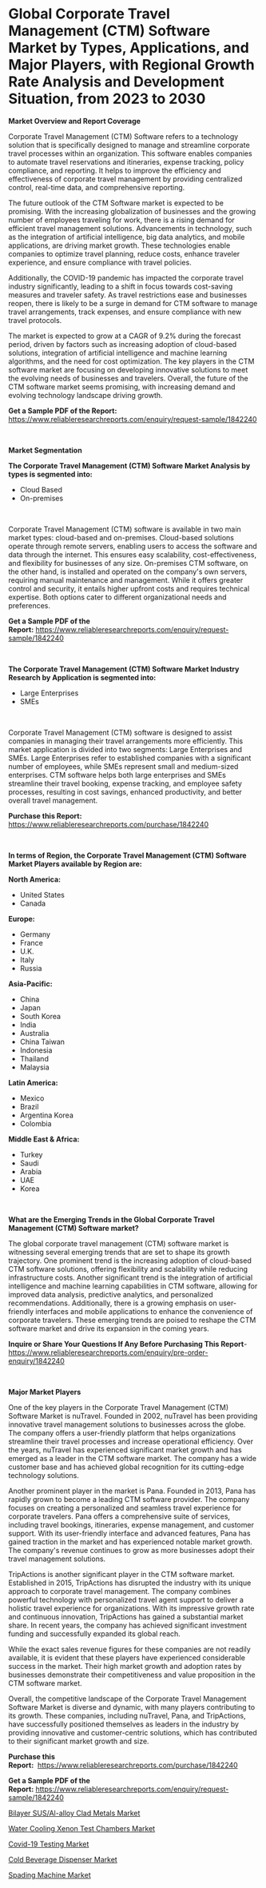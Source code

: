 <p><h1>Global Corporate Travel Management (CTM) Software Market by Types, Applications, and Major Players, with Regional Growth Rate Analysis and Development Situation, from 2023 to 2030</h1></p><p><strong>Market Overview and Report Coverage</strong></p>
<p><p>Corporate Travel Management (CTM) Software refers to a technology solution that is specifically designed to manage and streamline corporate travel processes within an organization. This software enables companies to automate travel reservations and itineraries, expense tracking, policy compliance, and reporting. It helps to improve the efficiency and effectiveness of corporate travel management by providing centralized control, real-time data, and comprehensive reporting.</p><p>The future outlook of the CTM Software market is expected to be promising. With the increasing globalization of businesses and the growing number of employees traveling for work, there is a rising demand for efficient travel management solutions. Advancements in technology, such as the integration of artificial intelligence, big data analytics, and mobile applications, are driving market growth. These technologies enable companies to optimize travel planning, reduce costs, enhance traveler experience, and ensure compliance with travel policies.</p><p>Additionally, the COVID-19 pandemic has impacted the corporate travel industry significantly, leading to a shift in focus towards cost-saving measures and traveler safety. As travel restrictions ease and businesses reopen, there is likely to be a surge in demand for CTM software to manage travel arrangements, track expenses, and ensure compliance with new travel protocols.</p><p>The market is expected to grow at a CAGR of 9.2% during the forecast period, driven by factors such as increasing adoption of cloud-based solutions, integration of artificial intelligence and machine learning algorithms, and the need for cost optimization. The key players in the CTM software market are focusing on developing innovative solutions to meet the evolving needs of businesses and travelers. Overall, the future of the CTM software market seems promising, with increasing demand and evolving technology landscape driving growth.</p></p>
<p><strong>Get a Sample PDF of the Report:</strong> <a href="https://www.reliableresearchreports.com/enquiry/request-sample/1842240">https://www.reliableresearchreports.com/enquiry/request-sample/1842240</a></p>
<p>&nbsp;</p>
<p><strong>Market Segmentation</strong></p>
<p><strong>The Corporate Travel Management (CTM) Software Market Analysis by types is segmented into:</strong></p>
<p><ul><li>Cloud Based</li><li>On-premises</li></ul></p>
<p>&nbsp;</p>
<p><p>Corporate Travel Management (CTM) software is available in two main market types: cloud-based and on-premises. Cloud-based solutions operate through remote servers, enabling users to access the software and data through the internet. This ensures easy scalability, cost-effectiveness, and flexibility for businesses of any size. On-premises CTM software, on the other hand, is installed and operated on the company's own servers, requiring manual maintenance and management. While it offers greater control and security, it entails higher upfront costs and requires technical expertise. Both options cater to different organizational needs and preferences.</p></p>
<p><strong>Get a Sample PDF of the Report:</strong>&nbsp;<a href="https://www.reliableresearchreports.com/enquiry/request-sample/1842240">https://www.reliableresearchreports.com/enquiry/request-sample/1842240</a></p>
<p>&nbsp;</p>
<p><strong>The Corporate Travel Management (CTM) Software Market Industry Research by Application is segmented into:</strong></p>
<p><ul><li>Large Enterprises</li><li>SMEs</li></ul></p>
<p>&nbsp;</p>
<p><p>Corporate Travel Management (CTM) software is designed to assist companies in managing their travel arrangements more efficiently. This market application is divided into two segments: Large Enterprises and SMEs. Large Enterprises refer to established companies with a significant number of employees, while SMEs represent small and medium-sized enterprises. CTM software helps both large enterprises and SMEs streamline their travel booking, expense tracking, and employee safety processes, resulting in cost savings, enhanced productivity, and better overall travel management.</p></p>
<p><strong>Purchase this Report:</strong>&nbsp; <a href="https://www.reliableresearchreports.com/purchase/1842240">https://www.reliableresearchreports.com/purchase/1842240</a></p>
<p>&nbsp;</p>
<p><strong>In terms of Region, the Corporate Travel Management (CTM) Software Market Players available by Region are:</strong></p>
<p>
    <p> <strong> North America: </strong>
        <ul>
            <li>United States</li>
            <li>Canada</li>
        </ul>
        </p> 
    <p> <strong> Europe: </strong>
        <ul>
            <li>Germany</li>
            <li>France</li>
            <li>U.K.</li>
            <li>Italy</li>
            <li>Russia</li>
        </ul>
        </p> 
    <p> <strong> Asia-Pacific: </strong>
        <ul>
            <li>China</li>
            <li>Japan</li>
            <li>South Korea</li>
            <li>India</li>
            <li>Australia</li>
            <li>China Taiwan</li>
            <li>Indonesia</li>
            <li>Thailand</li>
            <li>Malaysia</li>
        </ul>
        </p> 
    <p> <strong> Latin America: </strong>
        <ul>
            <li>Mexico</li>
            <li>Brazil</li>
            <li>Argentina Korea</li>
            <li>Colombia</li>
        </ul>
        </p> 
    <p> <strong> Middle East & Africa: </strong>
        <ul>
            <li>Turkey</li>
            <li>Saudi</li>
            <li>Arabia</li>
            <li>UAE</li>
            <li>Korea</li>
        </ul>
    </p>
    </p>
<p>&nbsp;</p>
<p><strong>What are the Emerging Trends in the Global Corporate Travel Management (CTM) Software market?</strong></p>
<p><p>The global corporate travel management (CTM) software market is witnessing several emerging trends that are set to shape its growth trajectory. One prominent trend is the increasing adoption of cloud-based CTM software solutions, offering flexibility and scalability while reducing infrastructure costs. Another significant trend is the integration of artificial intelligence and machine learning capabilities in CTM software, allowing for improved data analysis, predictive analytics, and personalized recommendations. Additionally, there is a growing emphasis on user-friendly interfaces and mobile applications to enhance the convenience of corporate travelers. These emerging trends are poised to reshape the CTM software market and drive its expansion in the coming years.</p></p>
<p><strong>Inquire or Share Your Questions If Any Before Purchasing This Report</strong>- <a href="https://www.reliableresearchreports.com/enquiry/pre-order-enquiry/1842240">https://www.reliableresearchreports.com/enquiry/pre-order-enquiry/1842240</a></p>
<p>&nbsp;</p>
<p><strong>Major Market Players</strong></p>
<p><p>One of the key players in the Corporate Travel Management (CTM) Software Market is nuTravel. Founded in 2002, nuTravel has been providing innovative travel management solutions to businesses across the globe. The company offers a user-friendly platform that helps organizations streamline their travel processes and increase operational efficiency. Over the years, nuTravel has experienced significant market growth and has emerged as a leader in the CTM software market. The company has a wide customer base and has achieved global recognition for its cutting-edge technology solutions.</p><p>Another prominent player in the market is Pana. Founded in 2013, Pana has rapidly grown to become a leading CTM software provider. The company focuses on creating a personalized and seamless travel experience for corporate travelers. Pana offers a comprehensive suite of services, including travel bookings, itineraries, expense management, and customer support. With its user-friendly interface and advanced features, Pana has gained traction in the market and has experienced notable market growth. The company's revenue continues to grow as more businesses adopt their travel management solutions.</p><p>TripActions is another significant player in the CTM software market. Established in 2015, TripActions has disrupted the industry with its unique approach to corporate travel management. The company combines powerful technology with personalized travel agent support to deliver a holistic travel experience for organizations. With its impressive growth rate and continuous innovation, TripActions has gained a substantial market share. In recent years, the company has achieved significant investment funding and successfully expanded its global reach.</p><p>While the exact sales revenue figures for these companies are not readily available, it is evident that these players have experienced considerable success in the market. Their high market growth and adoption rates by businesses demonstrate their competitiveness and value proposition in the CTM software market.</p><p>Overall, the competitive landscape of the Corporate Travel Management Software Market is diverse and dynamic, with many players contributing to its growth. These companies, including nuTravel, Pana, and TripActions, have successfully positioned themselves as leaders in the industry by providing innovative and customer-centric solutions, which has contributed to their significant market growth and size.</p></p>
<p><strong>Purchase this Report:</strong>&nbsp;&nbsp;<a href="https://www.reliableresearchreports.com/purchase/1842240">https://www.reliableresearchreports.com/purchase/1842240</a></p>
<p></p>
<p><strong>Get a Sample PDF of the Report:</strong>&nbsp;<a href="https://www.reliableresearchreports.com/enquiry/request-sample/1842240">https://www.reliableresearchreports.com/enquiry/request-sample/1842240</a></p>
<p><p><a href="https://medium.com/@joanacasper19/bilayer-sus-al-alloy-clad-metals-market-focuses-on-market-share-size-and-projected-forecast-till-910794f765c2">Bilayer SUS/Al-alloy Clad Metals Market</a></p><p><a href="https://medium.com/@fosterfahey1016/water-cooling-xenon-test-chambers-market-report-reveals-the-latest-trends-and-growth-opportunities-0f768d93ca2d">Water Cooling Xenon Test Chambers Market</a></p><p><a href="https://www.linkedin.com/pulse/covid-19-testing-market-insights-players-forecast/">Covid-19 Testing Market</a></p><p><a href="https://www.linkedin.com/pulse/cold-beverage-dispenser-market-size-growth-forecast-from/">Cold Beverage Dispenser Market</a></p><p><a href="https://www.linkedin.com/pulse/spading-machine-market-size-2023-2030-global-industrial/">Spading Machine Market</a></p></p>
